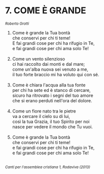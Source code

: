 # 7. COME È GRANDE

<sub><i>Roberto Grotti</i></sub>
<ol>
	<li>Come è grande la Tua bontà<br>
		che conservi per chi ti teme!<br>
		E fai grandi cose per chi ha rifugio in Te,<br>
		e fai grandi cose per chi ama solo Te!</li><br>
	<li>Come un vento silenzioso<br>
		ci hai raccolto dai monti e dal mare;<br>
		come un'alba nuova sei venuto a me,<br>
		il tuo forte braccio mi ha voluto qui con sé.</li><br>
	<li>Come è chiara l'acqua alla tua fonte<br>
		per chi ha sete ed è stanco di cercare,<br>
		sicuro ha ritrovato i segni del tuo amore<br>
		che si erano perduti nell'ora del dolore.</li><br>
	<li>Come un fiore nato tra le pietre<br>
		va a cercare il cielo su di lui,<br>
		così la tua Grazia, il tuo Spirito per noi<br>
		nasce per vedere il mondo che Tu vuoi.</li><br>
	<li>Come è grande la Tua bontà<br>
		che conservi per chi ti teme!<br>
		e fai grandi cose per chi ha rifugio in Te,<br>
		e fai grandi cose per chi ama solo Te!</li><br>
</ol>
<sub><i>Canti per l'assemblea cristiana 1, Rodaviva (2013)</i></sub>
